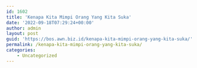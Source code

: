 ```yaml
---
id: 1602
title: 'Kenapa Kita Mimpi Orang Yang Kita Suka'
date: '2022-09-18T07:29:24+00:00'
author: admin
layout: post
guid: 'https://bos.awn.biz.id/kenapa-kita-mimpi-orang-yang-kita-suka/'
permalink: /kenapa-kita-mimpi-orang-yang-kita-suka/
categories:
    - Uncategorized
---
```


